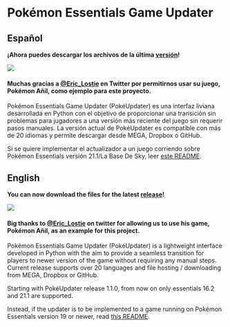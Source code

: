 # Pokémon Essentials Game Updater
## Español
**¡Ahora puedes descargar los archivos de la última  [versión](https://github.com/Pokemon-Fan-Games/PokemonEssentialsGameUpdater/releases/latest)!**

![](/previews/preview.gif)

#### Muchas gracias a [@Eric_Lostie](https://twitter.com/Eric_Lostie) en Twitter por permitirnos usar su juego, Pokémon Añil, como ejemplo para este proyecto.

Pokémon Essentials Game Updater (PokéUpdater) es una interfaz liviana desarrollada en Python con el objetivo de proporcionar una transición sin problemas para jugadores a una versión más reciente del juego sin requerir pasos manuales. La versión actual de PokéUpdater es compatible con más de 20 idiomas y permite descargar desde MEGA, Dropbox o GitHub.

Si se quiere implementar el actualizador a un juego corriendo sobre Pokémon Essentials versión 21.1/La Base De Sky, leer [este README](https://github.com/Pokemon-Fan-Games/PokemonEssentialsGameUpdater/blob/main/readme/README_21_es.md).

## English
**You can now download the files for the latest  [release](https://github.com/Pokemon-Fan-Games/PokemonEssentialsGameUpdater/releases/latest)!**

![](/previews/preview_en.gif)

#### Big thanks to [@Eric_Lostie](https://twitter.com/Eric_Lostie) on twitter for allowing us to use his game, Pokémon Añil, as an example for this project.

Pokémon Essentials Game Updater (PokéUpdater) is a lightweight interface developed in Python with the aim to provide a seamless transition for players to newer version of the game without requiring any manual steps. Current release supports over 20 languages and file hosting / downloading from MEGA, Dropbox or GitHub.

Starting with PokéUpdater release 1.1.0, from now on only essentials 16.2 and 21.1 are supported.

Instead, if the updater is to be implemented to a game running on Pokémon Essentials version 19 or newer, read [this README](https://github.com/Pokemon-Fan-Games/PokemonEssentialsGameUpdater/blob/main/readme/README_21_en.md).
